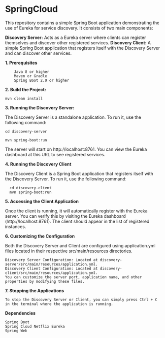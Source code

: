 # SpringCloud
This repository contains a simple Spring Boot application demonstrating the use of Eureka for service discovery. It consists of two main components:

**Discovery Server:** Acts as a Eureka server where clients can register themselves and discover other registered services.
**Discovery Client:** A simple Spring Boot application that registers itself with the Discovery Server and can discover other services.

**1. Prerequisites**

        Java 8 or higher
        Maven or Gradle
        Spring Boot 2.0 or higher

**2. Build the Project:**

    mvn clean install

**3. Running the Discovery Server:**

The Discovery Server is a standalone application. To run it, use the following command:

    cd discovery-server
    
    mvn spring-boot:run

The server will start on http://localhost:8761. You can view the Eureka dashboard at this URL to see registered services.

**4. Running the Discovery Client**

The Discovery Client is a Spring Boot application that registers itself with the Discovery Server. To run it, use the following command:

      cd discovery-client
      mvn spring-boot:run

**5. Accessing the Client Application**

Once the client is running, it will automatically register with the Eureka server. You can verify this by visiting the Eureka dashboard (http://localhost:8761). The client should appear in the list of registered instances.

**6. Customizing the Configuration**

Both the Discovery Server and Client are configured using application.yml files located in their respective src/main/resources directories.

    Discovery Server Configuration: Located at discovery-server/src/main/resources/application.yml.
    Discovery Client Configuration: Located at discovery-client/src/main/resources/application.yml.
    You can customize the server port, application name, and other properties by modifying these files.

**7. Stopping the Applications**

    To stop the Discovery Server or Client, you can simply press Ctrl + C in the terminal where the application is running.

**Dependencies**

    Spring Boot
    Spring Cloud Netflix Eureka
    Spring Web


